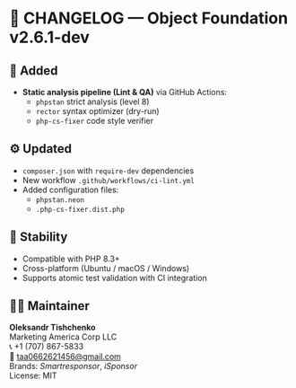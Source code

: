 # 🧾 CHANGELOG — Object Foundation v2.6.1-dev

## 🚀 Added
- **Static analysis pipeline (Lint & QA)** via GitHub Actions:
  - `phpstan` strict analysis (level 8)
  - `rector` syntax optimizer (dry-run)
  - `php-cs-fixer` code style verifier

## ⚙️ Updated
- `composer.json` with `require-dev` dependencies
- New workflow `.github/workflows/ci-lint.yml`
- Added configuration files:
  - `phpstan.neon`
  - `.php-cs-fixer.dist.php`

## 🧱 Stability
- Compatible with PHP 8.3+
- Cross-platform (Ubuntu / macOS / Windows)
- Supports atomic test validation with CI integration

## 🧑‍💻 Maintainer
**Oleksandr Tishchenko**  
Marketing America Corp LLC  
📞 +1 (707) 867-5833  
📧 taa0662621456@gmail.com  
Brands: *Smartresponsor*, *iSponsor*  
License: MIT
